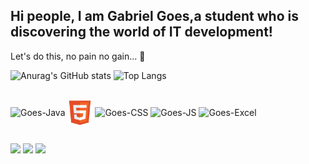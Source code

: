 ## Hi people, I am Gabriel Goes,a student who is discovering the world of IT development!
 
 <p>Let's do this, no pain no gain... 💪</p>
 
![Anurag's GitHub stats](https://github-readme-stats.vercel.app/api?username=Goestoso&show_icons=true&theme=monokai&rank_icon=github)
![Top Langs](https://github-readme-stats.vercel.app/api/top-langs/?username=Goestoso\&layout=compact&theme=monokai)

<div style="display: inline_block"><br>
  <img  align="center" alt="Goes-Java" height="70" width="40" src="https://cdn.jsdelivr.net/gh/devicons/devicon/icons/java/java-original.svg"> 
  <img align="center" alt="Goes-HTML" height="40" width="40" src="https://raw.githubusercontent.com/devicons/devicon/master/icons/html5/html5-original.svg">          
  <img align="center" alt="Goes-CSS" height="40" width="40" src="https://cdn.jsdelivr.net/gh/devicons/devicon/icons/css3/css3-original.svg" />
  <img align="center" alt="Goes-JS" height="40" width="45" src="https://cdn.jsdelivr.net/gh/devicons/devicon/icons/javascript/javascript-original.svg" />
  <img align="center" alt="Goes-Excel" height="40" width="160" src="https://img.shields.io/badge/Microsoft_Excel-217346?style=for-the-badge&logo=microsoft-excel&logoColor=white">    
</div>

##

<div> 
  <a href="https://www.instagram.com/goes_castro" target="_blank"><img src="https://img.shields.io/badge/Instagram-E4405F?style=for-the-badge&logo=instagram&logoColor=white" target="_blank"></a>
 <a href="https://www.linkedin.com/in/gabriel-goes-de-castro-365193258" target="_blank"><img src="https://img.shields.io/badge/LinkedIn-0077B5?style=for-the-badge&logo=linkedin&logoColor=white" target="_blank"></a>
 <a href = "mailto:gabriel.goes2107@gmail.com"><img src="https://img.shields.io/badge/-Gmail-%23333?style=for-the-badge&logo=gmail&logoColor=white" target="_blank"></a>

</div>





          
